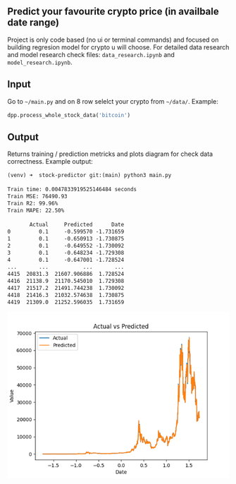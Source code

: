 ## Predict your favourite crypto price (in availbale date range)

Project is only code based (no ui or terminal commands) and focused on building regresion model for crypto u will choose.
For detailed data research and model research check files: `data_research.ipynb` and `model_research.ipynb`.

## Input

Go to `~/main.py` and on 8 row selelct your crypto from `~/data/`. Example:

```python
dpp.process_whole_stock_data('bitcoin')
```

## Output

Returns training / prediction metricks and plots diagram for check data correctness. Example output:

```console
(venv) ➜  stock-predictor git:(main) python3 main.py

Train time: 0.0047833919525146484 seconds
Train MSE: 76490.93
Train R2: 99.96%
Train MAPE: 22.50%

       Actual     Predicted      Date
0         0.1     -0.599570 -1.731659
1         0.1     -0.650913 -1.730875
2         0.1     -0.649552 -1.730092
3         0.1     -0.648234 -1.729308
4         0.1     -0.647001 -1.728524
...       ...           ...       ...
4415  20831.3  21607.906886  1.728524
4416  21138.9  21170.545010  1.729308
4417  21517.2  21491.744238  1.730092
4418  21416.3  21032.574638  1.730875
4419  21309.0  21252.596035  1.731659
```

![example output plot for bitcoin](assets/bitcoin.png "Exmaple output (Bitcoin)")
